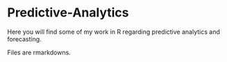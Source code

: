 # Predictive-Analytics

Here you will find some of my work in R regarding predictive analytics and forecasting.

Files are rmarkdowns.
